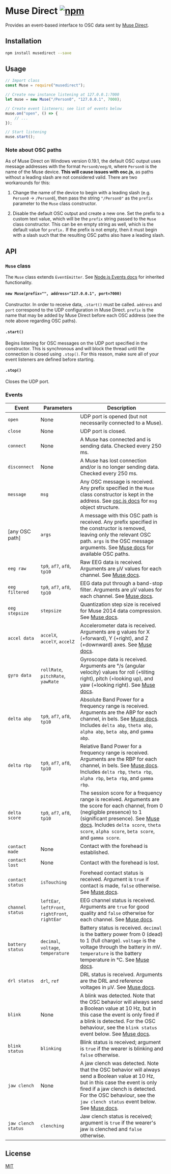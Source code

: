 # Muse Direct  [![npm](https://img.shields.io/npm/v/musedirect.svg?style=flat-square)](https://npmjs.org/musedirect)

Provides an event-based interface to OSC data sent by [Muse Direct](https://www.microsoft.com/en-us/p/muse-direct/9p0mbp6nv07x).

## Installation

```sh
npm install musedirect --save
```

## Usage

```js
// Import class
const Muse = require("musedirect");

// Create new instance listening at 127.0.0.1:7000
let muse = new Muse("/Person0", "127.0.0.1", 7000);

// Create event listeners; see list of events below
muse.on("open", () => {
	// ...
});

// Start listening
muse.start();
```

### Note about OSC paths

As of Muse Direct on Windows version 0.19.1, the default OSC output uses message addresses with the format `Person0/eeg/0`, where `Person0` is the name of the Muse device. **This will cause issues with osc.js**, as paths without a leading slash are not considered valid. There are two workarounds for this:

1. Change the name of the device to begin with a leading slash (e.g. `Person0` → `/Person0`), then pass the string `"/Person0"` as the `prefix` parameter to the `Muse` class constructor.

2. Disable the default OSC output and create a new one. Set the prefix to a custom text value, which will be the `prefix` string passed to the `Muse` class constructor. This can be en empty string as well, which is the default value for `prefix.` If the prefix is not empty, then it must begin with a slash such that the resulting OSC paths also have a leading slash.

## API

### `Muse` class

The `Muse` class extends `EventEmitter`. See [Node.js Events docs](https://nodejs.org/api/events.html#events_class_eventemitter) for inherited functionality.

#### `new Muse(prefix="", address="127.0.0.1", port=7000)`

Constructor. In order to receive data, `.start()` must be called. `address` and `port` correspond to the UDP configuration in Muse Direct. `prefix` is the name that may be added by Muse Direct before each OSC address (see the note above regarding OSC paths).

#### `.start()`

Begins listening for OSC messages on the UDP port specified in the constructor. This is synchronous and will block the thread until the connection is closed using `.stop()`. For this reason, make sure all of your event listeners are defined before starting.

#### `.stop()`

Closes the UDP port.

### Events

Event            | Parameters                                       | Description
-----------------|--------------------------------------------------|------------
`open`           | None                                             | UDP port is opened (but not necessarily connected to a Muse).
`close`          | None                                             | UDP port is closed.
`connect`        | None                                             | A Muse has connected and is sending data. Checked every 250 ms.
`disconnect`     | None                                             | A Muse has lost connection and/or is no longer sending data. Checked every 250 ms.
`message`        | `msg`                                            | Any OSC message is received. Any prefix specified in the `Muse` class constructor is kept in the address. See [osc.js docs](https://github.com/colinbdclark/osc.js/#messages) for `msg` object structure.
\[any OSC path\] | `args`                                           | A message with this OSC path is received. Any prefix specified in the constructor is removed, leaving only the relevant OSC path. `args` is the OSC message arguments. See [Muse docs](http://developer.choosemuse.com/tools/windows-tools/available-data-muse-direct) for available OSC paths.
`eeg raw`        | `tp9`, `af7`, `af8`, `tp10`                      | Raw EEG data is received. Arguments are μV values for each channel. See [Muse docs](http://developer.choosemuse.com/tools/windows-tools/available-data-muse-direct#Raw_EEG).
`eeg filtered`   | `tp9`, `af7`, `af8`, `tp10`                      | EEG data put through a band-stop filter. Arguments are μV values for each channel. See [Muse docs](http://developer.choosemuse.com/tools/windows-tools/available-data-muse-direct#Notch_Filtered_EEG).
`eeg stepsize`   | `stepsize`                                       | Quantization step size is received for Muse 2014 data compression. See [Muse docs](http://developer.choosemuse.com/tools/windows-tools/available-data-muse-direct#EEG_Quantization_Level).
`accel data`     | `accelX`, `accelY`, `accelZ`                     | Accelerometer data is received. Arguments are g values for X (+forward), Y (+right), and Z (+downward) axes. See [Muse docs](http://developer.choosemuse.com/tools/windows-tools/available-data-muse-direct#Raw_Accelerometer_Data).
`gyro data`      | `rollRate`, `pitchRate`, `yawRate`               | Gyroscope data is received. Arguments are °/s (angular velocity) values for roll (+tilting right), pitch (+looking up), and yaw (+looking right). See [Muse docs](http://developer.choosemuse.com/tools/windows-tools/available-data-muse-direct#Raw_Gyroscope_Data).
`delta abp`      | `tp9`, `af7`, `af8`, `tp10`                      | Absolute Band Power for a frequency range is received. Arguments are the ABP for each channel, in bels. See [Muse docs](http://developer.choosemuse.com/tools/windows-tools/available-data-muse-direct#Absolute_Band_Powers). Includes `delta abp`, `theta abp`, `alpha abp`, `beta abp`, and `gamma abp`.
`delta rbp`      | `tp9`, `af7`, `af8`, `tp10`                      | Relative Band Power for a frequency range is received. Arguments are the RBP for each channel, in bels. See [Muse docs](http://developer.choosemuse.com/tools/windows-tools/available-data-muse-direct#Relative_Band_Powers). Includes `delta rbp`, `theta rbp`, `alpha rbp`, `beta rbp`, and `gamma rbp`.
`delta score`    | `tp9`, `af7`, `af8`, `tp10`                      | The session score for a frequency range is received. Arguments are the score for each channel, from 0 (negligible presence) to 1 (significant presence). See [Muse docs](http://developer.choosemuse.com/tools/windows-tools/available-data-muse-direct#Band_Power_Session_Scores). Includes `delta score`, `theta score`, `alpha score`, `beta score`, and `gamma score`.
`contact made`   | None                                             | Contact with the forehead is established.
`contact lost`   | None                                             | Contact with the forehead is lost.
`contact status` | `isTouching`                                     | Forehead contact status is received. Argument is `true` if contact is made, `false` otherwise. See [Muse docs](http://developer.choosemuse.com/tools/windows-tools/available-data-muse-direct#Headband_On_Touching_Forehead).
`channel status` | `leftEar`, `leftFront`, `rightFront`, `rightEar` | EEG channel status is received. Arguments are `true` for good quality and `false` otherwise for each channel. See [Muse docs](http://developer.choosemuse.com/tools/windows-tools/available-data-muse-direct#Real_Time_EEG_Quality).
`battery status` | `decimal`, `voltage`, `temperature`              | Battery status is received. `decimal` is the battery power from 0 (dead) to 1 (full charge). `voltage` is the voltage through the battery in mV. `temperature` is the battery temperature in °C. See [Muse docs](http://developer.choosemuse.com/tools/windows-tools/available-data-muse-direct#BatteryData).
`drl status`     | `drl`, `ref`                                     | DRL status is received. Arguments are the DRL and reference voltages in μV. See [Muse docs](http://developer.choosemuse.com/tools/windows-tools/available-data-muse-direct#DRLRefData).
`blink`          | None                                             | A blink was detected. Note that the OSC behavior will always send a Boolean value at 10 Hz, but in this case the event is only fired if a blink is detected. For the OSC behaviour, see the `blink status` event below. See [Muse docs](http://developer.choosemuse.com/tools/windows-tools/available-data-muse-direct#Blinks).
`blink status`   | `blinking`                                       | Blink status is received; argument is `true` if the wearer is blinking and `false` otherwise.
`jaw clench`     | None                                             | A jaw clench was detected. Note that the OSC behavior will always send a Boolean value at 10 Hz, but in this case the event is only fired if a jaw clench is detected. For the OSC behaviour, see the `jaw clench status` event below. See [Muse docs](http://developer.choosemuse.com/tools/windows-tools/available-data-muse-direct#Jaw_Clenches).
`jaw clench status` | `clenching`                                   | Jaw clench status is received; argument is `true` if the wearer's jaw is clenched and `false` otherwise.

## License

[MIT](https://opensource.org/licenses/MIT)
